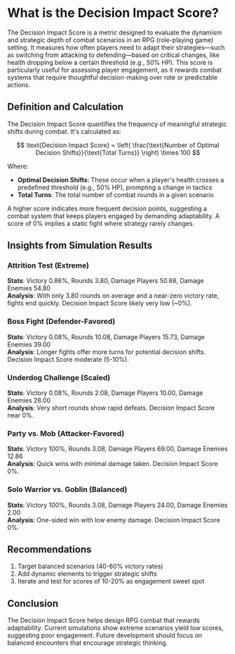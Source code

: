 # What is the Decision Impact Score?

The Decision Impact Score is a metric designed to evaluate the dynamism and strategic depth of combat scenarios in an RPG (role-playing game) setting. It measures how often players need to adapt their strategies—such as switching from attacking to defending—based on critical changes, like health dropping below a certain threshold (e.g., 50% HP). This score is particularly useful for assessing player engagement, as it rewards combat systems that require thoughtful decision-making over rote or predictable actions.

## Definition and Calculation

The Decision Impact Score quantifies the frequency of meaningful strategic shifts during combat. It's calculated as:

$$ \text{Decision Impact Score} = \left( \frac{\text{Number of Optimal Decision Shifts}}{\text{Total Turns}} \right) \times 100 $$

Where:
- **Optimal Decision Shifts**: These occur when a player's health crosses a predefined threshold (e.g., 50% HP), prompting a change in tactics
- **Total Turns**: The total number of combat rounds in a given scenario

A higher score indicates more frequent decision points, suggesting a combat system that keeps players engaged by demanding adaptability. A score of 0% implies a static fight where strategy rarely changes.

## Insights from Simulation Results

### Attrition Test (Extreme)
**Stats**: Victory 0.86%, Rounds 3.80, Damage Players 50.68, Damage Enemies 54.80  
**Analysis**: With only 3.80 rounds on average and a near-zero victory rate, fights end quickly. Decision Impact Score likely very low (~0%).

### Boss Fight (Defender-Favored)
**Stats**: Victory 0.08%, Rounds 10.08, Damage Players 15.73, Damage Enemies 39.00  
**Analysis**: Longer fights offer more turns for potential decision shifts. Decision Impact Score moderate (5-10%).

### Underdog Challenge (Scaled)
**Stats**: Victory 0.08%, Rounds 2.08, Damage Players 10.00, Damage Enemies 28.00  
**Analysis**: Very short rounds show rapid defeats. Decision Impact Score near 0%.

### Party vs. Mob (Attacker-Favored)
**Stats**: Victory 100%, Rounds 3.08, Damage Players 69.00, Damage Enemies 12.86  
**Analysis**: Quick wins with minimal damage taken. Decision Impact Score 0%.

### Solo Warrior vs. Goblin (Balanced)
**Stats**: Victory 100%, Rounds 3.08, Damage Players 24.00, Damage Enemies 2.00  
**Analysis**: One-sided win with low enemy damage. Decision Impact Score 0%.

## Recommendations

1. Target balanced scenarios (40-60% victory rates)
2. Add dynamic elements to trigger strategic shifts
3. Iterate and test for scores of 10-20% as engagement sweet spot

## Conclusion

The Decision Impact Score helps design RPG combat that rewards adaptability. Current simulations show extreme scenarios yield low scores, suggesting poor engagement. Future development should focus on balanced encounters that encourage strategic thinking.